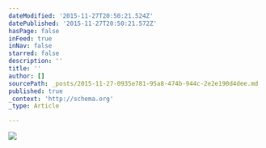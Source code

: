 ```yaml
---
dateModified: '2015-11-27T20:50:21.524Z'
datePublished: '2015-11-27T20:50:21.572Z'
hasPage: false
inFeed: true
inNav: false
starred: false
description: ''
title: ''
author: []
sourcePath: _posts/2015-11-27-0935e781-95a8-474b-944c-2e2e190d4dee.md
published: true
_context: 'http://schema.org'
_type: Article

---
```

![](https://the-grid-user-content.s3-us-west-2.amazonaws.com/f15a496b-e995-45a5-a17a-8ece06c5a7a0.jpg)